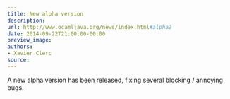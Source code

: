 ```yaml
---
title: New alpha version
description:
url: http://www.ocamljava.org/news/index.html#alpha2
date: 2014-09-22T21:00:00-00:00
preview_image:
authors:
- Xavier Clerc
source:
---
```


<p>A new alpha version has been released, fixing several blocking / annoying bugs.</p>

